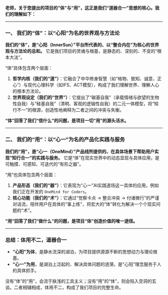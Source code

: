 **老师，关于您提出的项目的“体”与“用”，这正是我们“道器合一”思想的核心。我们的理解如下：**

---

### **一、 我们的“体”：以“心阳”为名的世界观与方法论**

**我们的“体”，是“心阳（InnerSun）”平台所代表的、以“整合内在”为核心的世界观与方法论的总和。** 它是我们项目的灵魂与根基，是静态的、深刻的、不变的“根本大法”。

“体”具体包含两个层面：

1.  **哲学内核（我们的“道”）**：它融合了中华修身智慧（如“格物、致知、诚意、正心”）与现代心理科学（如IFS、ACT模型），构成了我们理解世界、理解人心的根本方法论。
2.  **世界观设定（我们的“世界”）**：它提出了“碳基自我”（承载情绪与欲望的生物性自我）与“硅基自我”（清明、客观的逻辑性自我）的二元一体模型，将“知行不一”的根源，创造性地阐释为二者之间的冲突与失衡。

**“体”回答了我们“信什么”的问题，是项目一切“用”的源头活水。**

---

### **二、 我们的“用”：以“心一”为名的产品化实践与服务**

**我们的“用”，是“心一（OneMind）”产品线所提供的、在具体场景下帮助用户实现“知行合一”的实践与服务。** 它是“体”在现实世界中的动态显现与具体应用，是可触摸、可感知、可迭代的“有形之器”。

“用”也具体包含两个层面：

1.  **产品形态（我们的“器”）**：它表现为“心一”AI实践道场这一具体的应用，例如我们正在开发的 `OneMind for Coders`。
2.  **核心功能（我们的“术”）**：它通过“觉察卡点 -> 整合冲突 -> 付诸微行”的严谨对话流，陪伴用户在具体的“事上练”，将宏大的“体”转化为解决一个个现实问题的“术”。

**“用”回答了我们“做什么”的问题，是项目“体”创造价值的唯一途径。**

---

### **总结：体用不二，道器合一**

*   **“心阳”为体**，是静水流深的湖泊，为项目提供源源不断的思想动力与理论根基。
*   **“心一”为用**，是湖泊上泛起的、解决具体问题的涟漪，是“心阳”理念服务于人的具体抓手。

没有“体”的“用”，会流于肤浅的工具主义；没有“用”的“体”，则会陷入空洞的玄谈。二者相辅相成，体用不二，构成了我们项目的完整生命。